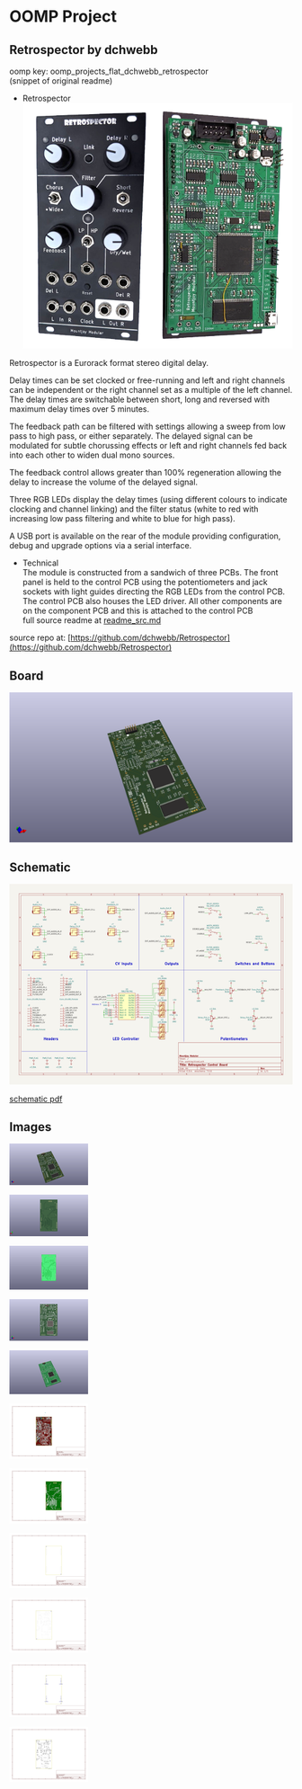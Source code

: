 # OOMP Project  
## Retrospector  by dchwebb  
  
oomp key: oomp_projects_flat_dchwebb_retrospector  
(snippet of original readme)  
  
- Retrospector  
![Image](https://github.com/dchwebb/Retrospector/raw/master/pictures/retrospector.png "icon")  
  
Retrospector is a Eurorack format stereo digital delay.   
  
Delay times can be set clocked or free-running and left and right channels can be independent or the right channel set as a multiple of the left channel. The delay times are switchable between short, long and reversed with maximum delay times over 5 minutes.  
  
The feedback path can be filtered with settings allowing a sweep from low pass to high pass, or either separately. The delayed signal can be modulated for subtle chorussing effects or left and right channels fed back into each other to widen dual mono sources.  
  
The feedback control allows greater than 100% regeneration allowing the delay to increase the volume of the delayed signal.  
  
Three RGB LEDs display the delay times (using different colours to indicate clocking and channel linking) and the filter status (white to red with increasing low pass filtering and white to blue for high pass).  
  
A USB port is available on the rear of the module providing configuration, debug and upgrade options via a serial interface.  
  
- Technical  
The module is constructed from a sandwich of three PCBs. The front panel is held to the control PCB using the potentiometers and jack sockets with light guides directing the RGB LEDs from the control PCB. The control PCB also houses the LED driver. All other components are on the component PCB and this is attached to the control PCB   
  full source readme at [readme_src.md](readme_src.md)  
  
source repo at: [https://github.com/dchwebb/Retrospector](https://github.com/dchwebb/Retrospector)  
## Board  
  
[![working_3d.png](working_3d_600.png)](working_3d.png)  
## Schematic  
  
[![working_schematic.png](working_schematic_600.png)](working_schematic.png)  
  
[schematic pdf](working_schematic.pdf)  
## Images  
  
[![working_3d.png](working_3d_140.png)](working_3d.png)  
  
[![working_3d_back.png](working_3d_back_140.png)](working_3d_back.png)  
  
[![working_3D_bottom.png](working_3D_bottom_140.png)](working_3D_bottom.png)  
  
[![working_3d_front.png](working_3d_front_140.png)](working_3d_front.png)  
  
[![working_3D_top.png](working_3D_top_140.png)](working_3D_top.png)  
  
[![working_assembly_page_01.png](working_assembly_page_01_140.png)](working_assembly_page_01.png)  
  
[![working_assembly_page_02.png](working_assembly_page_02_140.png)](working_assembly_page_02.png)  
  
[![working_assembly_page_03.png](working_assembly_page_03_140.png)](working_assembly_page_03.png)  
  
[![working_assembly_page_04.png](working_assembly_page_04_140.png)](working_assembly_page_04.png)  
  
[![working_assembly_page_05.png](working_assembly_page_05_140.png)](working_assembly_page_05.png)  
  
[![working_assembly_page_06.png](working_assembly_page_06_140.png)](working_assembly_page_06.png)  

